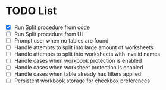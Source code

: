 # TODO List
- [x] Run Split procedure from code
- [ ] Run Split procedure from UI
- [ ] Prompt user when no tables are found
- [ ] Handle attempts to split into large amount of worksheets
- [ ] Handle attempts to split into worksheets with invalid names
- [ ] Handle cases when workbook protection is enabled
- [ ] Handle cases when worksheet protection is enabled
- [ ] Handle cases when table already has filters applied
- [ ] Persistent workbook storage for checkbox preferences